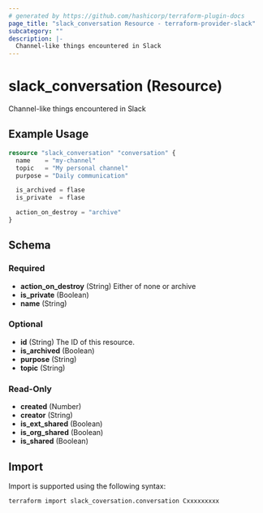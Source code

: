 ```yaml
---
# generated by https://github.com/hashicorp/terraform-plugin-docs
page_title: "slack_conversation Resource - terraform-provider-slack"
subcategory: ""
description: |-
  Channel-like things encountered in Slack
---
```


# slack_conversation (Resource)

Channel-like things encountered in Slack

## Example Usage

```terraform
resource "slack_conversation" "conversation" {
  name    = "my-channel"
  topic   = "My personal channel"
  purpose = "Daily communication"

  is_archived = flase
  is_private  = flase

  action_on_destroy = "archive"
}
```

<!-- schema generated by tfplugindocs -->
## Schema

### Required

- **action_on_destroy** (String) Either of none or archive
- **is_private** (Boolean)
- **name** (String)

### Optional

- **id** (String) The ID of this resource.
- **is_archived** (Boolean)
- **purpose** (String)
- **topic** (String)

### Read-Only

- **created** (Number)
- **creator** (String)
- **is_ext_shared** (Boolean)
- **is_org_shared** (Boolean)
- **is_shared** (Boolean)

## Import

Import is supported using the following syntax:

```shell
terraform import slack_coversation.conversation Cxxxxxxxxx
```
